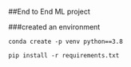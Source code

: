 ##End to End ML project


###created an environment

```
conda create -p venv python==3.8
```

```
pip install -r requirements.txt
```